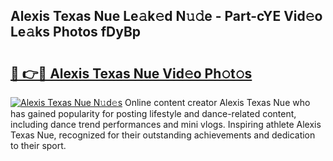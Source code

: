 ## Alexis Texas Nue Le𝚊k𝚎d N𝚞𝚍e - Part-cYE Vid𝚎o Le𝚊ks Photos fDyBp

# <h2><a href="http://fb9qt5.evod.top/?m=Alexis+Texas+Nue">🔗 👉🔴 Alexis Texas Nue Vid𝚎o Ph𝚘t𝚘s</a></h2>

[![Alexis Texas Nue N𝚞d𝚎s](https://i.imgur.com/8V9OHl7.gif)](http://fb9qt5.evod.top/?m=Alexis+Texas+Nue)
Online content creator Alexis Texas Nue who has gained popularity for posting lifestyle and dance-related content, including dance trend performances and mini vlogs. Inspiring athlete Alexis Texas Nue, recognized for their outstanding achievements and dedication to their sport. 
